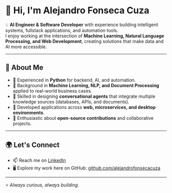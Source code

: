 # 👋 Hi, I'm Alejandro Fonseca Cuza  

💡 **AI Engineer & Software Developer** with experience building intelligent systems, fullstack applications, and automation tools.  
I enjoy working at the intersection of **Machine Learning, Natural Language Processing, and Web Development**, creating solutions that make data and AI more accessible.  

---

## 🚀 About Me  
- 🔹 Experienced in **Python** for backend, AI, and automation.  
- 🔹 Background in **Machine Learning, NLP, and Document Processing** applied to real-world business cases.  
- 🔹 Skilled in designing **conversational agents** that integrate multiple knowledge sources (databases, APIs, and documents).  
- 🔹 Developed applications across **web, microservices, and desktop environments**.  
- 🔹 Enthusiastic about **open-source contributions** and collaborative projects.  

---

## 🌍 Let's Connect  
- 📫 Reach me on [LinkedIn](https://www.linkedin.com/in/alejandrofonsecacuza)  
- 🖥️ Explore my work here on GitHub: [github.com/alejandrofonsecacuza](https://github.com/alejandrofonsecacuza)  

---
⭐️ *Always curious, always building.*  
